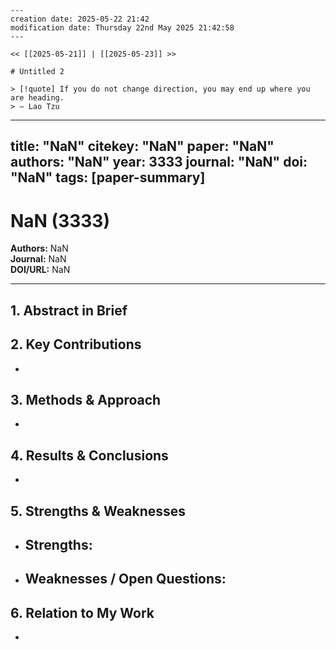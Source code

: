 
```
---
creation date: 2025-05-22 21:42
modification date: Thursday 22nd May 2025 21:42:58
---

<< [[2025-05-21]] | [[2025-05-23]] >>

# Untitled 2

> [!quote] If you do not change direction, you may end up where you are heading.
> — Lao Tzu
```

---
title: "NaN"
citekey: "NaN"
paper: "NaN"
authors: "NaN"
year: 3333
journal: "NaN"
doi: "NaN"
tags: [paper-summary]
---

# NaN (3333)  
**Authors:** NaN  
**Journal:** NaN  
**DOI/URL:** NaN  

---

## 1. Abstract in Brief  
> 

## 2. Key Contributions  
- 

## 3. Methods & Approach  
- 

## 4. Results & Conclusions  
- 

## 5. Strengths & Weaknesses  
- **Strengths:**  
  -  
- **Weaknesses / Open Questions:**  
  -  

## 6. Relation to My Work  
- 
